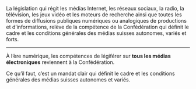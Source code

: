 La législation qui régit les médias Internet, les réseaux sociaux, la radio, la télévision, les jeux vidéo et les moteurs de recherche ainsi que toutes les formes de diffusions publiques numériques ou analogiques de productions et d’informations, relève de la compétence de la Confédération qui définit le cadre et les conditions générales des médias suisses autonomes, variés et forts.

---

À l’ère numérique, les compétences de légiférer sur **tous les médias électroniques** reviennent à la Confédération.

Ce qu’il faut, c’est un mandat clair qui définit le cadre et les conditions générales des médias suisses autonomes et variés.
